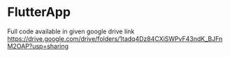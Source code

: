 # FlutterApp

Full code available in given google drive link
https://drive.google.com/drive/folders/1tadq4Dz84CXiSWPvF43ndK_BJFnM2OAP?usp=sharing

